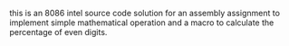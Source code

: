 this is an 8086 intel source code solution for an assembly assignment to implement simple mathematical operation and a macro to calculate the percentage of even digits.
